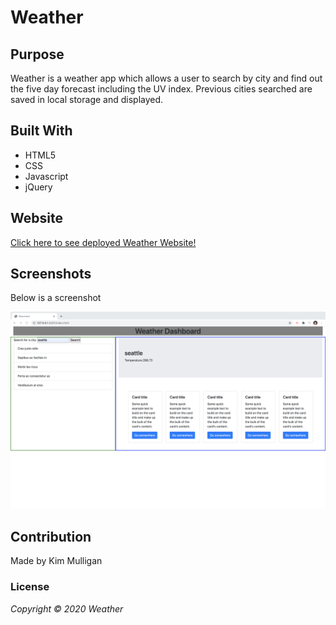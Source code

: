 # Weather

## Purpose
Weather is a weather app which allows a user to search by city and find out the five day forecast including the UV index. Previous cities searched are saved in local storage and displayed.

## Built With
* HTML5
* CSS
* Javascript
* jQuery

## Website
[Click here to see deployed Weather Website!](https://kimmulligan.github.io/weather/ "Weather")

## Screenshots
Below is a screenshot

<img src="./assets/images/kim-mulligan-weather.png" alt="screenshot of weather app"/>

## Contribution
Made by Kim Mulligan

### License
*Copyright ©️ 2020 Weather*


